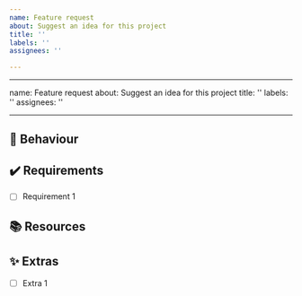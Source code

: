```yaml
---
name: Feature request
about: Suggest an idea for this project
title: ''
labels: ''
assignees: ''

---
```


---
name: Feature request
about: Suggest an idea for this project
title: ''
labels: ''
assignees: ''

---

## :robot: Behaviour

## :heavy_check_mark: Requirements
- [ ] Requirement 1

## :books: Resources

## :sparkles: Extras
- [ ] Extra 1
